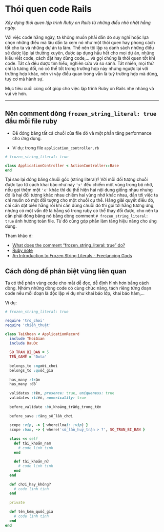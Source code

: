 # Thói quen code Rails

*Xây dựng thói quen lập trình Ruby on Rails từ những điều nhỏ nhặt hằng ngày.*

Với việc code hằng ngày, ta không muốn phải đắn đo suy nghĩ hoặc lựa chọn những điều mà lâu dần ta xem nó như một thói quen hay phong cách tốt cho ta và những dự án ta làm. Thế nên tôi lập ra danh sách những điều sẽ được lặp lại thường xuyên, được áp dụng hầu hết cho mọi dự án, những kiểu viết code, cách đặt hay dùng code,... và gọi chúng là thói quen tốt khi code. Tất cả đều được tìm hiểu, nghiên cứu và so sánh. Tất nhiên, mọi thứ chỉ là tương đối, nó có thể tốt trong trường hợp này nhưng ngược lại với trường hợp khác, nên vì vậy điều quan trong vẫn là tuỳ trường hợp mà dùng, tuỳ cơ mà hành sự.

Mục tiêu cuối cùng cốt giúp cho việc lập trình Ruby on Rails nhẹ nhàng và vui vẻ hơn.

---

## Nên comment dòng `frozen_string_literal: true` đầu mỗi file ruby

- Để đóng băng tất cả chuỗi của file đó và một phần tăng performance cho ứng dụng.

- Ví dụ: trong file `application_controller.rb`

```ruby
# frozen_string_literal: true

class ApplicationController < ActionController::Base
end
```

Tại sao lại đóng băng chuỗi gốc (string literal)? Với mỗi đối tượng chuỗi được tạo từ cách khai báo như này `'x'` đều chiếm một vùng trong bộ nhớ, nếu gọi thêm một `'x'` khác thì dù thể hiện hai nội dung giống nhau nhưng đó là hai đối tượng khác nhau chiếm hai vùng nhớ khác nhau, dẫn tới việc ta chỉ muốn có một đối tượng cho một chuỗi cụ thể. Hằng giải quyết điều đó, chỉ cần đặt biến hằng rồi khi cần dùng chuỗi đó thì gọi tới hằng tương ứng, nhưng có một vấn đề là hằng số trong ruby có thể thay đổi được, cho nên ta cần phải đóng băng nó bằng dòng comment `# frozen_string_literal: true` ảnh hưởng toàn file. Từ đó cũng góp phần làm tăng hiệu năng cho ứng dụng.

Tham khảo ở:
- [What does the comment “frozen_string_literal: true” do?](https://stackoverflow.com/questions/37799296/what-does-the-comment-frozen-string-literal-true-do)
- [Ruby note](https://bugs.ruby-lang.org/issues/8976#note-30)
- [An Introduction to Frozen String Literals - Freelancing Gods](https://freelancing-gods.com/2017/07/27/an-introduction-to-frozen-string-literals.html)

## Cách dòng để phân biệt vùng liên quan

Ta có thể phân vùng code cho mắt dễ đọc, dễ định hình hơn bằng cách dòng. Nhóm những dòng code có cùng chức năng, tách riêng từng đoạn code nếu mỗi đoạn là độc lập ví dụ như khai báo lớp, khai báo hàm,...

Ví dụ:

```ruby
# frozen_string_literal: true

require 'trò_chơi'
require 'chiến_thuật'

class TaiKhoan < ApplicationRecord
  include ThoiGian
  include DauOc
  
  SO_TRAN_BI_BAN = 5
  TEN_GAME = 'Dota'
  
  belongs_to :người_chơi
  belongs_to :quốc_gia
  
  has_many :trận
  has_many :đồ
  
  validates :tên, presence: true, uniqueness: true
  validates :tiền, numericality: true
  
  before_validate :bỏ_khoảng_trắng_trong_tên
  
  before_save :tăng_số_lần_chơi
  
  scope :vip, -> { where(loại: :vip) }
  scope :ban, -> { where('số_lần_huỷ_trận > ?', SO_TRAN_BI_BAN }
  
  class << self
    def tài_khoản_nam
      # code linh tinh
    end
    
    def tài_khoản_nữ
      # code linh tinh
    end
  end
  
  def chơi_hay_không?
    # code linh tinh
  end
  
  private
  
  def tên_kèm_quốc_gia
    # code linh tinh
  end
end
```
